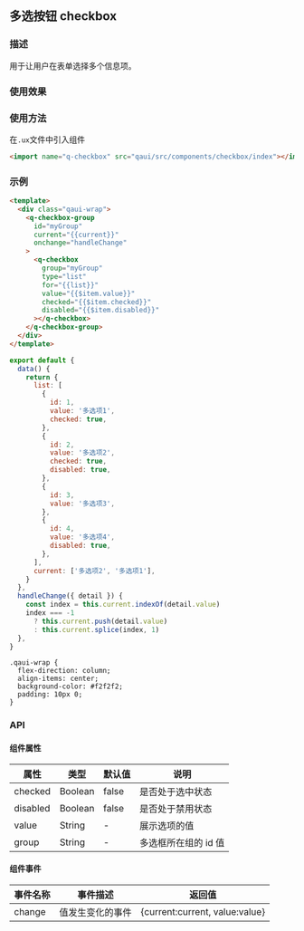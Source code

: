 ## 多选按钮 checkbox

### 描述

用于让用户在表单选择多个信息项。

### 使用效果

<preview url="https://editor.quickapp.cn/preview/2009/Yz/2009YzjNs0Tl/build/pages/button"/>

### 使用方法

在`.ux`文件中引入组件

```html
<import name="q-checkbox" src="qaui/src/components/checkbox/index"></import>
```

### 示例

```html
<template>
  <div class="qaui-wrap">
    <q-checkbox-group
      id="myGroup"
      current="{{current}}"
      onchange="handleChange"
    >
      <q-checkbox
        group="myGroup"
        type="list"
        for="{{list}}"
        value="{{$item.value}}"
        checked="{{$item.checked}}"
        disabled="{{$item.disabled}}"
      ></q-checkbox>
    </q-checkbox-group>
  </div>
</template>
```

```js
export default {
  data() {
    return {
      list: [
        {
          id: 1,
          value: '多选项1',
          checked: true,
        },
        {
          id: 2,
          value: '多选项2',
          checked: true,
          disabled: true,
        },
        {
          id: 3,
          value: '多选项3',
        },
        {
          id: 4,
          value: '多选项4',
          disabled: true,
        },
      ],
      current: ['多选项2', '多选项1'],
    }
  },
  handleChange({ detail }) {
    const index = this.current.indexOf(detail.value)
    index === -1
      ? this.current.push(detail.value)
      : this.current.splice(index, 1)
  },
}
```

```less
.qaui-wrap {
  flex-direction: column;
  align-items: center;
  background-color: #f2f2f2;
  padding: 10px 0;
}
```

### API

#### 组件属性

| 属性     | 类型    | 默认值 | 说明                 |
| -------- | ------- | ------ | -------------------- |
| checked  | Boolean | false  | 是否处于选中状态     |
| disabled | Boolean | false  | 是否处于禁用状态     |
| value    | String  | -      | 展示选项的值         |
| group    | String  | -      | 多选框所在组的 id 值 |

#### 组件事件

| 事件名称 | 事件描述         | 返回值                         |
| -------- | ---------------- | ------------------------------ |
| change   | 值发生变化的事件 | {current:current, value:value} |
